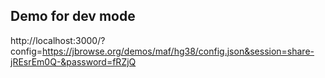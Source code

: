 ## Demo for dev mode

http://localhost:3000/?config=https://jbrowse.org/demos/maf/hg38/config.json&session=share-jREsrEm0Q-&password=fRZjQ
